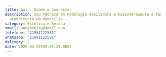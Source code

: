 ```yaml
---
title: Ana - Saúde e bem estar
description: Sou técnica em Podologia depiladora e massoterapeuta e faço
  atendimento em domicílio.
category: Estética e Beleza
email: annahveira@gmail.com
telefone: "21981122581"
whatsapp: "21981122581"
delivery: 2
date: 2020-04-25T09:01:33.000Z
---
```

